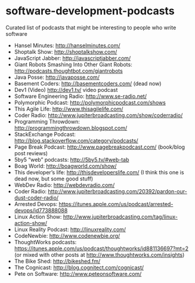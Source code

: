 # software-development-podcasts
Curated list of podcasts that might be interesting to people who write software

 - Hansel Minutes: http://hanselminutes.com/
 - Shoptalk Show: http://shoptalkshow.com/
 - JavaScript Jabber: http://javascriptjabber.com/
 - Giant Robots Smashing Into Other Giant Robots: http://podcasts.thoughtbot.com/giantrobots
 - Java Posse: http://javaposse.com/
 - Basement Coders: http://basementcoders.com/ (dead now)
 - Dev1 (Video) http://dev1.tv/ video podcast
 - Software Engineering Radio: http://www.se-radio.net/
 - Polymorphic Podcast: http://polymorphicpodcast.com/shows
 - This Agile Life: http://www.thisagilelife.com/
 - Coder Radio: http://www.jupiterbroadcasting.com/show/coderradio/
 - Programming Throwdown: http://programmingthrowdown.blogspot.com/
 - StackExchange Podcast: http://blog.stackoverflow.com/category/podcasts/
 - Page Break Podcast: http://www.pagebreakpodcast.com/ (book/blog post reviews)
 - 5by5 “web” podcasts: http://5by5.tv/#web-tab
 - Boag World: http://boagworld.com/show/
 - This developer’s life: http://thisdeveloperslife.com/ (I think this one is dead now, but some good stuff)
 - WebDev Radio: http://webdevradio.com/
 - Coder Radio: http://www.jupiterbroadcasting.com/20392/pardon-our-dust-coder-radio/
 - Arrested Devops: https://itunes.apple.com/us/podcast/arrested-devops/id773888088
 - Linux Action Show: http://www.jupiterbroadcasting.com/tag/linux-action-show/
 - Linux Reality Podcast: http://linuxreality.com/
 - CodeNewbie: http://www.codenewbie.org/
 - ThoughtWorks podcasts: https://itunes.apple.com/us/podcast/thoughtworks/id881136697?mt=2 (or mixed with other posts at http://www.thoughtworks.com/insights)
 - The Bike Shed: http://bikeshed.fm/
 - The Cognicast: http://blog.cognitect.com/cognicast/
 - Pete on Software: http://www.peteonsoftware.com/
